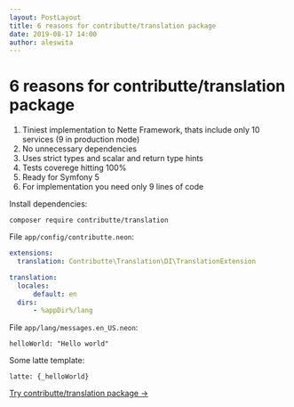 ```yaml
---
layout: PostLayout
title: 6 reasons for contributte/translation package
date: 2019-08-17 14:00
author: aleswita
---
```


# 6 reasons for contributte/translation package

1. Tiniest implementation to Nette Framework, thats include only 10 services (9 in production mode)
2. No unnecessary dependencies
3. Uses strict types and scalar and return type hints
4. Tests coverege hitting 100%
5. Ready for Symfony 5
6. For implementation you need only 9 lines of code

  Install dependencies:

  ```
  composer require contributte/translation
  ```

  File `app/config/contributte.neon`:

  ```yaml
  extensions:
    translation: Contributte\Translation\DI\TranslationExtension

  translation:
    locales:
        default: en
    dirs:
        - %appDir%/lang
  ```

  File `app/lang/messages.en_US.neon`:

  ```
  helloWorld: "Hello world"
  ```

  Some latte template:

  ```smarty
  latte: {_helloWorld}
  ```

<p class="explanation explanation--package mt-6"><a href="/packages/contributte/translation.html">Try contributte/translation package →</a></p>
